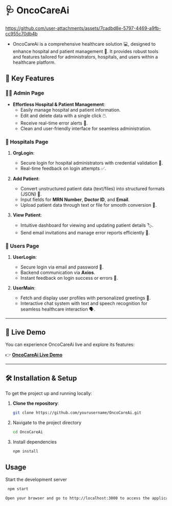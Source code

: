 # 🩺 OncoCareAi

https://github.com/user-attachments/assets/7cadbd8e-5797-4469-a9fb-cc955c70db4b 

- OncoCareAi is a comprehensive healthcare solution 💻, designed to enhance hospital and patient management 🏥. It provides robust tools and features tailored for administrators, hospitals, and users within a healthcare platform.

## 🌟 Key Features

### 👩‍💼 Admin Page

- **Effortless Hospital & Patient Management**:
  - Easily manage hospital and patient information.
  - Edit and delete data with a single click 🖱️.
  - Receive real-time error alerts 🔔.
  - Clean and user-friendly interface for seamless administration.

### 🏥 Hospitals Page

1. **OrgLogin**:
   - Secure login for hospital administrators with credential validation 🔐.
   - Real-time feedback on login attempts ✅.

2. **Add Patient**:
   - Convert unstructured patient data (text/files) into structured formats (JSON) 📄.
   - Input fields for **MRN Number**, **Doctor ID**, and **Email**.
   - Upload patient data through text or file for smooth conversion 🔄.

3. **View Patient**:
   - Intuitive dashboard for viewing and updating patient details 🏷️.
   - Send email invitations and manage error reports efficiently 📧.

### 👤 Users Page

1. **UserLogin**:
   - Secure login via email and password 🔑.
   - Backend communication via **Axios**.
   - Instant feedback on login success or errors 🚦.

2. **UserMain**:
   - Fetch and display user profiles with personalized greetings 🤝.
   - Interactive chat system with text and speech recognition for seamless healthcare interaction 🗣️.

---

## 🚀 Live Demo

You can experience OncoCareAi live and explore its features:

👉 **[OncoCareAi Live Demo](https://oncocareai.netlify.app/)**

---

## 🛠️ Installation & Setup

To get the project up and running locally:

1. **Clone the repository**:
   ```bash
   git clone https://github.com/yourusername/OncoCareAi.git

2. Navigate to the project directory
   ```bash
   cd OncoCareAi
3. Install dependencies
    ```bash
    npm install
## Usage
  Start the development server
  ```bash
   npm start

Open your browser and go to http://localhost:3000 to access the application.
